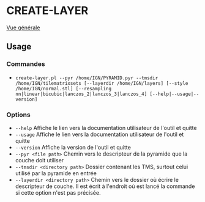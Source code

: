 # CREATE-LAYER

[Vue générale](../../README.md#création-dun-descripteur-de-couche)

## Usage

### Commandes

* `create-layer.pl --pyr /home/IGN/PYRAMID.pyr --tmsdir /home/IGN/tilematrixsets [--layerdir /home/IGN/layers] [--style /home/IGN/normal.stl] [--resampling nn|linear|bicubic|lanczos_2|lanczos_3|lanczos_4] [--help|--usage|--version]`

### Options

* `--help` Affiche le lien vers la documentation utilisateur de l'outil et quitte
* `--usage` Affiche le lien vers la documentation utilisateur de l'outil et quitte
* `--version` Affiche la version de l'outil et quitte
* `--pyr <file path>` Chemin vers le descripteur de la pyramide que la couche doit utiliser
* `--tmsdir <directory path>` Dossier contenant les TMS, surtout celui utilisé par la pyramide en entrée
* `--layerdir <directory path>` Chemin vers le dossier où écrire le descripteur de couche. Il est écrit à l'endroit où est lancé la commande si cette option n'est pas précisée.

